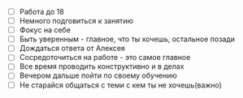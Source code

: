 
- [ ] Работа до 18
- [ ] Немного подговиться к занятию
- [ ] Фокус на себе
- [ ] Быть уверенным - главное, что ты хочешь, остальное позади
- [ ] Дождаться ответа от Алексея
- [ ] Сосредоточиться на работе - это самое главное
- [ ] Все время проводить конструктивно и в делах
- [ ] Вечером дальше пойти по своему обучению
- [ ] Не старайся общаться с теми с кем ты не хочешь(важно)